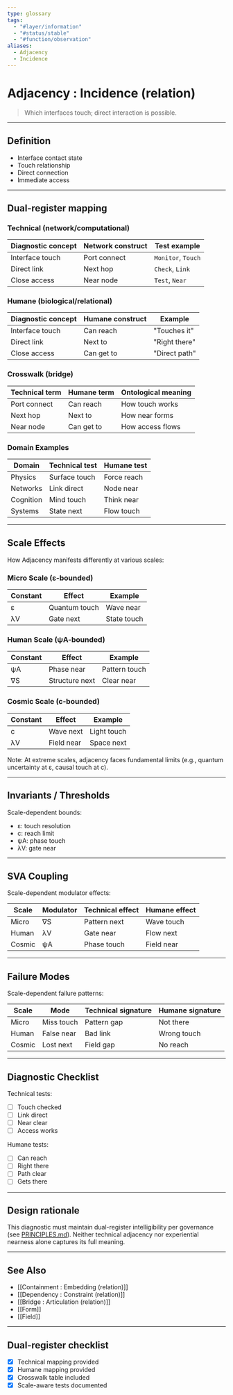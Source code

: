 ```yaml
---
type: glossary
tags:
  - "#layer/information"
  - "#status/stable"
  - "#function/observation"
aliases:
  - Adjacency
  - Incidence
---
```


# Adjacency : Incidence (relation)

> Which interfaces touch; direct interaction is possible.

---

## Definition

- Interface contact state
- Touch relationship
- Direct connection
- Immediate access

---

## Dual‑register mapping

### Technical (network/computational)

| Diagnostic concept | Network construct | Test example |
|-------------------|------------------|--------------|
| Interface touch | Port connect | `Monitor`, `Touch` |
| Direct link | Next hop | `Check`, `Link` |
| Close access | Near node | `Test`, `Near` |

### Humane (biological/relational)

| Diagnostic concept | Humane construct | Example |
|-------------------|------------------|----------|
| Interface touch | Can reach | "Touches it" |
| Direct link | Next to | "Right there" |
| Close access | Can get to | "Direct path" |

### Crosswalk (bridge)

| Technical term | Humane term | Ontological meaning |
|---------------|-------------|-------------------|
| Port connect | Can reach | How touch works |
| Next hop | Next to | How near forms |
| Near node | Can get to | How access flows |

### Domain Examples

| Domain | Technical test | Humane test |
|--------|---------------|-------------|
| Physics | Surface touch | Force reach |
| Networks | Link direct | Node near |
| Cognition | Mind touch | Think near |
| Systems | State next | Flow touch |

---

## Scale Effects

How Adjacency manifests differently at various scales:

### Micro Scale (ε-bounded)

| Constant | Effect | Example |
|----------|--------|---------|
| ε | Quantum touch | Wave near |
| λV | Gate next | State touch |

### Human Scale (ψA-bounded)

| Constant | Effect | Example |
|----------|--------|---------|
| ψA | Phase near | Pattern touch |
| ∇S | Structure next | Clear near |

### Cosmic Scale (c-bounded)

| Constant | Effect | Example |
|----------|--------|---------|
| c | Wave next | Light touch |
| λV | Field near | Space next |

Note: At extreme scales, adjacency faces fundamental limits (e.g., quantum uncertainty at ε, causal touch at c).

---

## Invariants / Thresholds

Scale-dependent bounds:
- ε: touch resolution
- c: reach limit
- ψA: phase touch
- λV: gate near

---

## SVA Coupling

Scale-dependent modulator effects:

| Scale | Modulator | Technical effect | Humane effect |
|-------|-----------|-----------------|---------------|
| Micro | ∇S | Pattern next | Wave touch |
| Human | λV | Gate near | Flow next |
| Cosmic | ψA | Phase touch | Field near |

---

## Failure Modes

Scale-dependent failure patterns:

| Scale | Mode | Technical signature | Humane signature |
|-------|------|-------------------|------------------|
| Micro | Miss touch | Pattern gap | Not there |
| Human | False near | Bad link | Wrong touch |
| Cosmic | Lost next | Field gap | No reach |

---

## Diagnostic Checklist

Technical tests:
- [ ] Touch checked
- [ ] Link direct
- [ ] Near clear
- [ ] Access works

Humane tests:
- [ ] Can reach
- [ ] Right there
- [ ] Path clear
- [ ] Gets there

---

## Design rationale

This diagnostic must maintain dual-register intelligibility per governance (see [PRINCIPLES.md](../../../../PRINCIPLES.md)). Neither technical adjacency nor experiential nearness alone captures its full meaning.

---

## See Also

- [[Containment : Embedding (relation)]]
- [[Dependency : Constraint (relation)]]
- [[Bridge : Articulation (relation)]]
- [[Form]]
- [[Field]]

---

## Dual‑register checklist

- [x] Technical mapping provided
- [x] Humane mapping provided
- [x] Crosswalk table included
- [x] Scale-aware tests documented